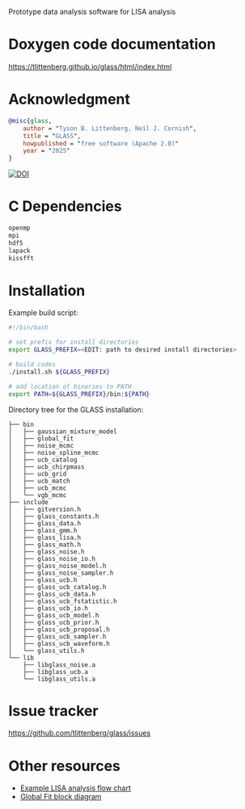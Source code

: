 Prototype data analysis software for LISA analysis

# Doxygen code documentation
https://tlittenberg.github.io/glass/html/index.html

# Acknowledgment

```bibtex
@misc{glass,
	author = "Tyson B. Littenberg, Neil J. Cornish",
	title = "GLASS",
	howpublished = "free software (Apache 2.0)"
	year = "2025"
}
```

[![DOI](https://zenodo.org/badge/DOI/10.5281/zenodo.2026177.svg)](https://doi.org/10.5281/zenodo.2026177)

# C Dependencies 
```bash
openmp
mpi
hdf5
lapack
kissfft
```
# Installation

Example build script:
```bash
#!/bin/bash

# set prefix for install directories
export GLASS_PREFIX=<EDIT: path to desired install directories>

# build codes
./install.sh ${GLASS_PREFIX}

# add location of binaries to PATH 
export PATH=${GLASS_PREFIX}/bin:${PATH}
```

Directory tree for the GLASS installation:
```
├── bin
│   ├── gaussian_mixture_model
│   ├── global_fit
│   ├── noise_mcmc
│   ├── noise_spline_mcmc
│   ├── ucb_catalog
│   ├── ucb_chirpmass
│   ├── ucb_grid
│   ├── ucb_match
│   ├── ucb_mcmc
│   └── vgb_mcmc
├── include
│   ├── gitversion.h
│   ├── glass_constants.h
│   ├── glass_data.h
│   ├── glass_gmm.h
│   ├── glass_lisa.h
│   ├── glass_math.h
│   ├── glass_noise.h
│   ├── glass_noise_io.h
│   ├── glass_noise_model.h
│   ├── glass_noise_sampler.h
│   ├── glass_ucb.h
│   ├── glass_ucb_catalog.h
│   ├── glass_ucb_data.h
│   ├── glass_ucb_fstatistic.h
│   ├── glass_ucb_io.h
│   ├── glass_ucb_model.h
│   ├── glass_ucb_prior.h
│   ├── glass_ucb_proposal.h
│   ├── glass_ucb_sampler.h
│   ├── glass_ucb_waveform.h
│   └── glass_utils.h
└── lib
    ├── libglass_noise.a
    ├── libglass_ucb.a
    └── libglass_utils.a

```


# Issue tracker
https://github.com/tlittenberg/glass/issues

# Other resources
 + [Example LISA analysis flow chart](https://www.draw.io/#Htlittenberg%2Fglass%2Fmaster%2FLISADataFlow.drawio)
 + [Global Fit block diagram](https://app.diagrams.net/#Htlittenberg%2Fglass%2Fmaster%2FGlobalFit.drawio)
